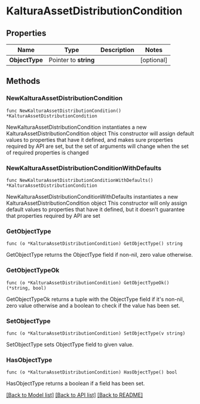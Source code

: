 # KalturaAssetDistributionCondition

## Properties

Name | Type | Description | Notes
------------ | ------------- | ------------- | -------------
**ObjectType** | Pointer to **string** |  | [optional] 

## Methods

### NewKalturaAssetDistributionCondition

`func NewKalturaAssetDistributionCondition() *KalturaAssetDistributionCondition`

NewKalturaAssetDistributionCondition instantiates a new KalturaAssetDistributionCondition object
This constructor will assign default values to properties that have it defined,
and makes sure properties required by API are set, but the set of arguments
will change when the set of required properties is changed

### NewKalturaAssetDistributionConditionWithDefaults

`func NewKalturaAssetDistributionConditionWithDefaults() *KalturaAssetDistributionCondition`

NewKalturaAssetDistributionConditionWithDefaults instantiates a new KalturaAssetDistributionCondition object
This constructor will only assign default values to properties that have it defined,
but it doesn't guarantee that properties required by API are set

### GetObjectType

`func (o *KalturaAssetDistributionCondition) GetObjectType() string`

GetObjectType returns the ObjectType field if non-nil, zero value otherwise.

### GetObjectTypeOk

`func (o *KalturaAssetDistributionCondition) GetObjectTypeOk() (*string, bool)`

GetObjectTypeOk returns a tuple with the ObjectType field if it's non-nil, zero value otherwise
and a boolean to check if the value has been set.

### SetObjectType

`func (o *KalturaAssetDistributionCondition) SetObjectType(v string)`

SetObjectType sets ObjectType field to given value.

### HasObjectType

`func (o *KalturaAssetDistributionCondition) HasObjectType() bool`

HasObjectType returns a boolean if a field has been set.


[[Back to Model list]](../README.md#documentation-for-models) [[Back to API list]](../README.md#documentation-for-api-endpoints) [[Back to README]](../README.md)


